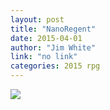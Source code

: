 ```yaml
---
layout: post
title: "NanoRegent"
date: 2015-04-01
author: "Jim White"
link: "no link"
categories: 2015 rpg
---
```

![]({{site.url}}/2015images/NanoRegent.jpg)
